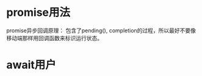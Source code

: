 
# promise用法

promise异步回调原理： 包含了pending(), completion的过程，所以最好不要像移动端那样用回调函数来标识运行状态。


# await用户





